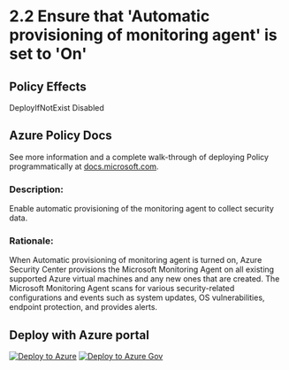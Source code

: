 # 2.2 Ensure that 'Automatic provisioning of monitoring agent' is set to 'On'

## Policy Effects
DeployIfNotExist
Disabled

## Azure Policy Docs

See more information and a complete walk-through of deploying Policy programmatically at
[docs.microsoft.com](https://docs.microsoft.com/azure/governance/policy/samples/allowed-custom-images).

### Description: 
Enable automatic provisioning of the monitoring agent to collect security data.

### Rationale: 
When Automatic provisioning of monitoring agent is turned on, Azure Security Center
provisions the Microsoft Monitoring Agent on all existing supported Azure virtual
machines and any new ones that are created. The Microsoft Monitoring Agent scans for
various security-related configurations and events such as system updates, OS
vulnerabilities, endpoint protection, and provides alerts.

## Deploy with Azure portal

[![Deploy to Azure](https://azuredeploy.net/deploybutton.png)](https://portal.azure.com/?#blade/Microsoft_Azure_Policy/CreatePolicyDefinitionBlade/uri/https%3A%2F%2Fraw.githubusercontent.com%2Fmrajess%2FAzure-Policy-CIS%2Fmaster%2Fpolicies%2F2_security_center%2F2.2%2FDeployIfNotExist%2Fazurepolicy.json)
[![Deploy to Azure Gov](https://docs.microsoft.com/azure/governance/policy/media/deploy/deployGovbutton.png)](https://portal.azure.us/?#blade/Microsoft_Azure_Policy/CreatePolicyDefinitionBlade/uri/https%3A%2F%2Fraw.githubusercontent.com%2Fmrajess%2FAzure-Policy-CIS%2Fmaster%2Fpolicies%2F2_security_center%2F2.2%2FDeployIfNotExist%2Fazurepolicy.json)